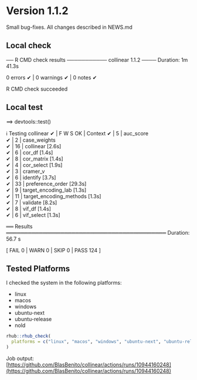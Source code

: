 # Version 1.1.2

Small bug-fixes. All changes described in NEWS.md

## Local check

── R CMD check results ─────────── collinear 1.1.2 ────
Duration: 1m 41.3s

0 errors ✔ | 0 warnings ✔ | 0 notes ✔

R CMD check succeeded

## Local test

==> devtools::test()

ℹ Testing collinear
✔ | F W  S  OK | Context
✔ |          5 | auc_score                             
✔ |          2 | case_weights                          
✔ |         16 | collinear [2.6s]                      
✔ |          6 | cor_df [1.4s]                         
✔ |          8 | cor_matrix [1.4s]                     
✔ |          4 | cor_select [1.9s]                     
✔ |          3 | cramer_v                              
✔ |          6 | identify [3.7s]                       
✔ |         33 | preference_order [29.3s]              
✔ |          9 | target_encoding_lab [1.3s]            
✔ |         11 | target_encoding_methods [1.3s]        
✔ |          7 | validate [8.2s]                       
✔ |          8 | vif_df [1.4s]                         
✔ |          6 | vif_select [1.3s]                     

══ Results ════════════════════════════════════════════
Duration: 56.7 s

[ FAIL 0 | WARN 0 | SKIP 0 | PASS 124 ]


## Tested Platforms

I checked the system in the following platforms:

  + linux
  + macos
  + windows
  + ubuntu-next
  + ubuntu-release
  + nold

```r
rhub::rhub_check(
  platforms = c("linux", "macos", "windows", "ubuntu-next", "ubuntu-release", "nold")
)
```

Job output: [https://github.com/BlasBenito/collinear/actions/runs/10944160248](https://github.com/BlasBenito/collinear/actions/runs/10944160248)


